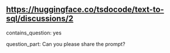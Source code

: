 ## https://huggingface.co/tsdocode/text-to-sql/discussions/2

contains_question: yes

question_part: Can you please share the prompt?
